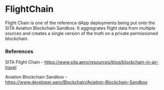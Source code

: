 # FlightChain

Flight Chain is one of the reference dApp deployments being put onto the SITA Aviation Blockchain Sandbox. It aggregrates flight data from multiple sources and creates a single version of the truth on a private permissioned blockchain. 




### References
SITA Flight Chain - https://www.sita.aero/resources/blog/blockchain-in-air-travel

Aviation Blockchain Sandbox - https://www.developer.aero/Blockchain/Aviation-Blockchain-Sandbox

